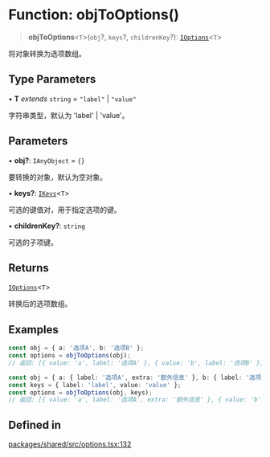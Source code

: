 # Function: objToOptions()

> **objToOptions**\<`T`\>(`obj`?, `keys`?, `childrenKey`?): [`IOptions`](../type-aliases/IOptions.md)\<`T`\>

将对象转换为选项数组。

## Type Parameters

• **T** *extends* `string` = `"label"` \| `"value"`

字符串类型，默认为 'label' | 'value'。

## Parameters

• **obj?**: `IAnyObject` = `{}`

要转换的对象，默认为空对象。

• **keys?**: [`IKeys`](../type-aliases/IKeys.md)\<`T`\>

可选的键值对，用于指定选项的键。

• **childrenKey?**: `string`

可选的子项键。

## Returns

[`IOptions`](../type-aliases/IOptions.md)\<`T`\>

转换后的选项数组。

## Examples

```ts
const obj = { a: '选项A', b: '选项B' };
const options = objToOptions(obj);
// 返回: [{ value: 'a', label: '选项A' }, { value: 'b', label: '选项B' }]
```

```ts
const obj = { a: { label: '选项A', extra: '额外信息' }, b: { label: '选项B' } };
const keys = { label: 'label', value: 'value' };
const options = objToOptions(obj, keys);
// 返回: [{ value: 'a', label: '选项A', extra: '额外信息' }, { value: 'b', label: '选项B' }]
```

## Defined in

[packages/shared/src/options.tsx:132](https://github.com/yimoka/frontend/blob/b3e03ee786f624575c621abcdf4ca6391a862316/packages/shared/src/options.tsx#L132)
